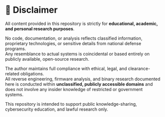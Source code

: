 # 🔐 Disclaimer

All content provided in this repository is strictly for **educational, academic, and personal research purposes**.

No code, documentation, or analysis reflects classified information, proprietary technologies, or sensitive details from national defense programs.  
Any resemblance to actual systems is coincidental or based entirely on publicly available, open-source research.

The author maintains full compliance with ethical, legal, and clearance-related obligations.  
All reverse engineering, firmware analysis, and binary research documented here is conducted within **unclassified, publicly accessible domains** and does not involve any insider knowledge of restricted or government systems.

This repository is intended to support public knowledge-sharing, cybersecurity education, and lawful research only.
